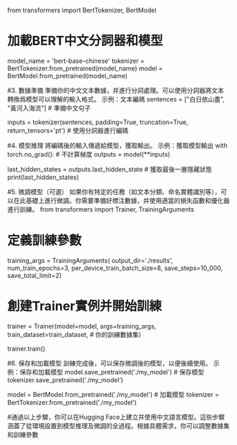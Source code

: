 from transformers import BertTokenizer, BertModel

# 加載BERT中文分詞器和模型
model_name = 'bert-base-chinese'
tokenizer = BertTokenizer.from_pretrained(model_name)
model = BertModel.from_pretrained(model_name)

#3. 數據準備 準備你的中文文本數據，并進行分詞處理。可以使用分詞器將文本轉換爲模型可以理解的輸入格式。
示例：文本編碼
sentences = ["白日依山盡", "黃河入海流"] # 準備中文句子

inputs = tokenizer(sentences, padding=True, truncation=True, return_tensors='pt') # 使用分詞器進行編碼

#4. 模型推理 將編碼後的輸入傳遞給模型，獲取輸出。 示例：獲取模型輸出
with torch.no_grad():  # 不計算梯度
    outputs = model(**inputs)

last_hidden_states = outputs.last_hidden_state # 獲取最後一層隱藏狀態
print(last_hidden_states)

#5. 微調模型（可選） 如果你有特定的任務（如文本分類、命名實體識別等），可以在此基礎上進行微調。你需要準備好標注數據，并使用適當的損失函數和優化器進行訓練。
from transformers import Trainer, TrainingArguments

# 定義訓練參數
training_args = TrainingArguments( output_dir='./results', num_train_epochs=3, per_device_train_batch_size=8, save_steps=10_000, save_total_limit=2)

# 創建Trainer實例并開始訓練
trainer = Trainer(model=model, args=training_args, train_dataset=train_dataset,  # 你的訓練數據集)

trainer.train()

#6. 保存和加載模型 訓練完成後，可以保存微調後的模型，以便後續使用。 示例：保存和加載模型
model.save_pretrained('./my_model') # 保存模型
tokenizer.save_pretrained('./my_model')

model = BertModel.from_pretrained('./my_model') # 加載模型
tokenizer = BertTokenizer.from_pretrained('./my_model')

#通過以上步驟，你可以在Hugging Face上建立并使用中文語言模型。這些步驟涵蓋了從環境設置到模型推理及微調的全過程。根據具體需求，你可以調整數據集和訓練參數

